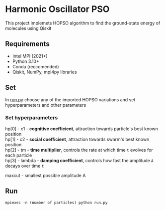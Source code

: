# Harmonic Oscillator PSO

This project implemets HOPSO algorithm to find the ground-state energy of molecules using Qiskit

## Requirements

- Intel MPI (2021+)  
- Python 3.10+  
- Conda (reccomended)  
- Qiskit, NumPy, mpi4py libraries  

## Set

In [run.py](https://github.com/rvadovic/annual_project_2024-25_vadovic/blob/5caa93b8bdc93f921386f20e30fd8c534ceb296a/src/hopso_variations/run.py) choose any of the imported HOPSO variations and set hyperparameters and other parameters

### Set hyperparameters

hp[0] - c1 - **cognitive coefficient**, attraction towards particle's best known position  
hp[1] - c2 - **social coefficient**, attraction towards swarm's best known position  
hp[2] - tm - **time multiplier**, controls the rate at which time `t` evolves for each particle  
hp[3] - lambda - **damping coefficient**, controls how fast the amplitude `A` decays over time `t`  

maxcut - smallest possible amplitude A

## Run

`mpiexec -n (number of particles) python run.py`

